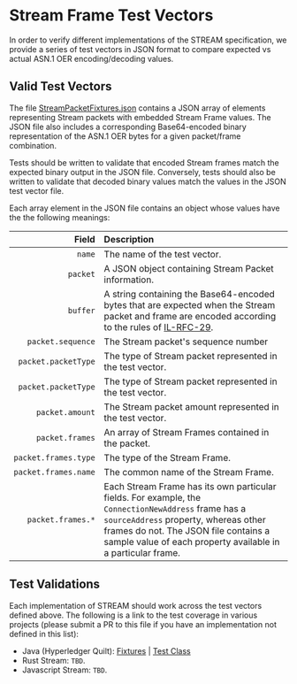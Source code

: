 # Stream Frame Test Vectors
In order to verify different implementations of the STREAM specification, we provide a series of test vectors in JSON format to compare expected vs actual ASN.1 OER encoding/decoding values.

## Valid Test Vectors
The file [StreamPacketFixtures.json](https://github.com/interledger/rfcs/tree/master/0029-stream/test-vectors/StreamPacketFixtures.json) contains a JSON array of elements representing Stream packets with embedded Stream Frame values. The JSON file also includes a corresponding Base64-encoded binary representation of the ASN.1 OER bytes for a given packet/frame combination.
 
 Tests should be written to validate that encoded Stream frames match the expected binary output in the JSON file. Conversely, tests should also be written to validate that decoded binary values match the values in the JSON test vector file.
   
 Each array element in the JSON file contains an object whose values have the the following meanings:

| Field | Description |
|----:|:----|
| `name` | The name of the test vector. |
| `packet` | A JSON object containing Stream Packet information. |
| `buffer` | A string containing the Base64-encoded bytes that are expected when the Stream packet and frame are encoded according to the rules of [IL-RFC-29](https://github.com/interledger/rfcs/blob/master/0029-stream/0029-stream.md). |
| `packet.sequence` | The Stream packet's sequence number |
| `packet.packetType` | The type of Stream packet represented in the test vector. |
| `packet.packetType` | The type of Stream packet represented in the test vector. |
| `packet.amount` | The Stream packet amount represented in the test vector. |
| `packet.frames` | An array of Stream Frames contained in the packet. |
| `packet.frames.type` | The type of the Stream Frame. |
| `packet.frames.name` | The common name of the Stream Frame.|
| `packet.frames.*` | Each Stream Frame has its own particular fields. For example, the `ConnectionNewAddress` frame has a `sourceAddress` property, whereas other frames do not. The JSON file contains a sample value of each property available in a particular frame. | 

## Test Validations
Each implementation of STREAM should work across the test vectors defined above. The following is a link to the test coverage in various projects (please submit a PR to this file if you have an implementation not defined in this list):

* Java (Hyperledger Quilt): [Fixtures](https://github.com/hyperledger/quilt/tree/master/codecs-parent/codecs-stream/src/test/resources/StreamPacketFixtures.json) | [Test Class](https://github.com/hyperledger/quilt/tree/master/codecs-parent/codecs-stream/src/test/java/org/interledger/codecs/stream/StreamPacketFixturesTest.java)
* Rust Stream: `TBD`.
* Javascript Stream: `TBD`.
